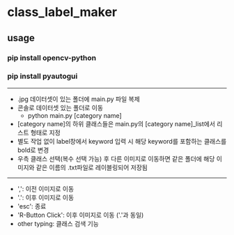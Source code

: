 # class_label_maker

## usage

### pip install opencv-python
### pip install pyautogui

---

- .jpg 데이터셋이 있는 폴더에 main.py 파일 복제
- 콘솔로 데이터셋 있는 폴더로 이동
   - python main.py [category name]
- [category name]의 하위 클래스들은 main.py의 [category name]_list에서 리스트 형태로 지정
- 별도 작업 없이 label창에서 keyword 입력 시 해당 keyword를 포함하는 클래스를 bold로 변경
- 우측 클래스 선택(복수 선택 가능) 후 다른 이미지로 이동하면 같은 폴더에 해당 이미지와 같은 이름의 .txt파일로 레이블링되어 저장됨

--- 

- ',': 이전 이미지로 이동
- '.': 이후 이미지로 이동
- 'esc': 종료
- 'R-Button Click': 이후 이미지로 이동 ('.'과 동일)
- other typing: 클래스 검색 기능

